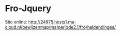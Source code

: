 # Fro-Jquery

Site online: http://24675.hosts1.ma-cloud.nl/bewijzenmap/ma/periode2.1/fro/heldendinges/
